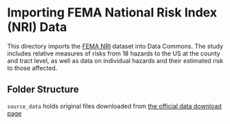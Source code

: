 # Importing FEMA National Risk Index (NRI) Data

This directory imports the [FEMA NRI](https://hazards.fema.gov/nri/) dataset into Data Commons. The study includes relative measures of risks from 18 hazards to the US at the county and tract level, as well as data on individual hazards and their estimated risk to those affected.

## Folder Structure

`source_data` holds original files downloaded from [the official data download page](https://hazards.fema.gov/nri/data-resources)